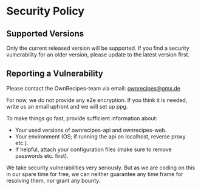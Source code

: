 # Security Policy

## Supported Versions

Only the current released version will be supported.
If you find a security vulnerability for an older version, please update to
the latest version first.

## Reporting a Vulnerability

Please contact the OwnRecipes-team via email: ownrecipes@gmx.de

For now, we do not provide any e2e encryption. If you think it is needed,
write us an email upfront and we will set up ppg.

To make things go fast, provide sufficient information about:

* Your used versions of ownrecipes-api and ownrecipes-web.
* Your environment (OS; if running the api on localhost, reverse proxy etc.).
* If helpful, attach your configuration files (make sure to remove passwords etc. first).

We take security vulnerabilities very seriously. But as we are coding on this in
our spare time for free, we can neither guarantee any time frame for resolving them,
nor grant any bounty.
